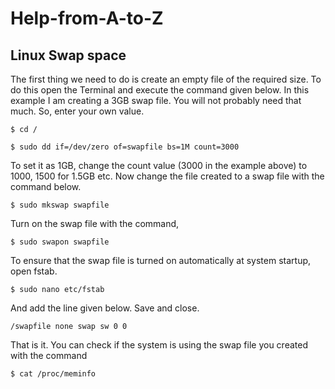 # Help-from-A-to-Z

## Linux Swap space

The first thing we need to do is create an empty file of the required size. To do this open the Terminal and execute the command given below. In this example I am creating a 3GB swap file. You will not probably need that much. So, enter your own value.

`$ cd /`

`$ sudo dd if=/dev/zero of=swapfile bs=1M count=3000`

To set it as 1GB, change the count value (3000 in the example above) to 1000, 1500 for 1.5GB etc. Now change the file created to a swap file with the command below.

`$ sudo mkswap swapfile`

Turn on the swap file with the command,

`$ sudo swapon swapfile`

To ensure that the swap file is turned on automatically at system startup, open fstab.

`$ sudo nano etc/fstab`

And add the line given below. Save and close.

`/swapfile none swap sw 0 0`

That is it. You can check if the system is using the swap file you created with the command

`$ cat /proc/meminfo`
